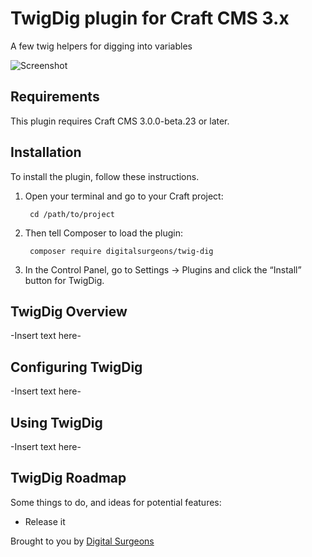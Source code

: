 # TwigDig plugin for Craft CMS 3.x

A few twig helpers for digging into variables

![Screenshot](resources/img/plugin-logo.svg)

## Requirements

This plugin requires Craft CMS 3.0.0-beta.23 or later.

## Installation

To install the plugin, follow these instructions.

1. Open your terminal and go to your Craft project:

        cd /path/to/project

2. Then tell Composer to load the plugin:

        composer require digitalsurgeons/twig-dig

3. In the Control Panel, go to Settings → Plugins and click the “Install” button for TwigDig.

## TwigDig Overview

-Insert text here-

## Configuring TwigDig

-Insert text here-

## Using TwigDig

-Insert text here-

## TwigDig Roadmap

Some things to do, and ideas for potential features:

* Release it

Brought to you by [Digital Surgeons](https://www.digitalsurgeons.com)
